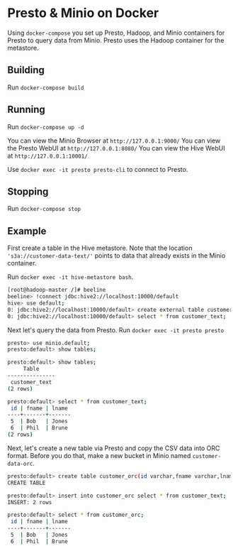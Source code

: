 # Presto & Minio on Docker

Using `docker-compose` you set up Presto, Hadoop, and Minio containers for Presto to query data from Minio. Presto uses the Hadoop container for the metastore.

## Building

Run `docker-compose build`

## Running

Run `docker-compose up -d`

You can view the Minio Browser at `http://127.0.0.1:9000/`
You can view the Presto WebUI at `http://127.0.0.1:8080/`
You can view the Hive WebUI at `http://127.0.0.1:10001/`

Use `docker exec -it presto presto-cli` to connect to Presto.

## Stopping

Run `docker-compose stop`

## Example

First create a table in the Hive metastore. Note that the location `'s3a://customer-data-text/'` points to data that already exists in the Minio container.

Run `docker exec -it hive-metastore bash`. 

```bash
[root@hadoop-master /]# beeline
beeline> !connect jdbc:hive2://localhost:10000/default
hive> use default;
0: jdbc:hive2://localhost:10000/default> create external table customer_text(id string, fname string, lname string) ROW FORMAT DELIMITED FIELDS TERMINATED BY ',' STORED AS TEXTFILE location 's3a://customer-data-text/';
0: jdbc:hive2://localhost:10000/default> select * from customer_text;
```

Next let's query the data from Presto. Run `docker exec -it presto presto`

```bash
presto> use minio.default;
presto:default> show tables;

presto:default> show tables;
     Table
---------------  
 customer_text
(2 rows)

presto:default> select * from customer_text;
 id | fname | lname
----+-------+-------
 5  | Bob   | Jones
 6  | Phil  | Brune
(2 rows)
```

Next, let's create a new table via Presto and copy the CSV data into ORC format. Before you do that, make a new bucket in Minio named `customer-data-orc`.

```bash
presto:default> create table customer_orc(id varchar,fname varchar,lname varchar) with (format = 'ORC', external_location = 's3a://customer-data-orc/');
CREATE TABLE

presto:default> insert into customer_orc select * from customer_text;
INSERT: 2 rows

presto:default> select * from customer_orc;
 id | fname | lname
----+-------+-------
 5  | Bob   | Jones
 6  | Phil  | Brune
```

